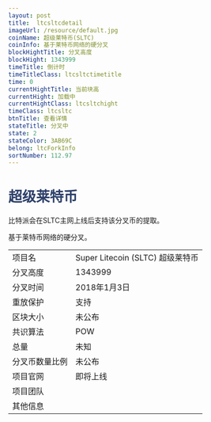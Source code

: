 ```yaml
---
layout: post
title:  ltcsltcdetail
imageUrl: /resource/default.jpg
coinName: 超级莱特币(SLTC)
coinInfo: 基于莱特币网络的硬分叉
blockHightTitle: 分叉高度
blockHight: 1343999
timeTitle: 倒计时
timeTitleClass: ltcsltctimetitle
time: 0
currentHightTitle: 当前块高
currentHight: 加载中
currentHightClass: ltcsltchight
timeClass: ltcsltc
btnTitle: 查看详情
stateTitle: 分叉中
state: 2
stateColor: 3AB69C
belong: ltcForkInfo
sortNumber: 112.97
---
```

<h1 style="color: #2F416A">超级莱特币</h1>
<p>比特派会在SLTC主网上线后支持该分叉币的提取。
</p>
<p>基于莱特币网络的硬分叉。
</p>
<table class="center">
  <tbody>
    <tr>
        <td class="tablehalf">项目名</td>
        <td class="tablehalf">Super Litecoin (SLTC) 超级莱特币</td>
    </tr>
    <tr>
        <td>分叉高度</td>
        <td>1343999</td>
    </tr>
    <tr>
        <td>分叉时间</td>
        <td>2018年1月3日</td>
    </tr>
    <tr>
        <td>重放保护</td>
        <td>支持</td>
    </tr>
    <tr>
        <td>区块大小</td>
        <td>未公布</td>
    </tr>
    <tr>
        <td>共识算法</td>
        <td>POW</td>
    </tr>
    <tr>
        <td>总量</td>
        <td>未知</td>
    </tr>
    <tr>
        <td>分叉币数量比例</td>
        <td>未公布</td>
    </tr>
    <tr>
        <td>项目官网</td>
        <td>即将上线</td>
    </tr>
    <tr>
        <td>项目团队</td>
        <td></td>
    </tr>
    <tr>
        <td>其他信息</td>
        <td></td>
    </tr>
  </tbody>
</table>